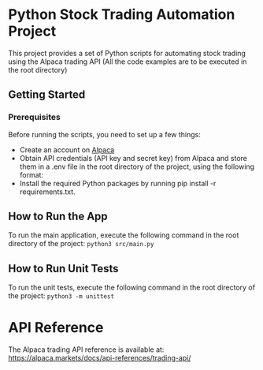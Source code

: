 # Python Stock Trading Automation Project
This project provides a set of Python scripts for automating stock trading using the Alpaca trading API
(All the code examples are to be executed in the root directory)

## Getting Started
### Prerequisites
Before running the scripts, you need to set up a few things:
* Create an account on [Alpaca](https://alpaca.markets/)
* Obtain API credentials (API key and secret key) from Alpaca and store them in a .env file in the root directory of the project, using the following format:
* Install the required Python packages by running pip install -r requirements.txt.




## How to Run the App
To run the main application, execute the following command in the root directory of the project:
`python3 src/main.py`

## How to Run Unit Tests
To run the unit tests, execute the following command in the root directory of the project:
`python3 -m unittest`


# API Reference
The Alpaca trading API reference is available at:
https://alpaca.markets/docs/api-references/trading-api/

